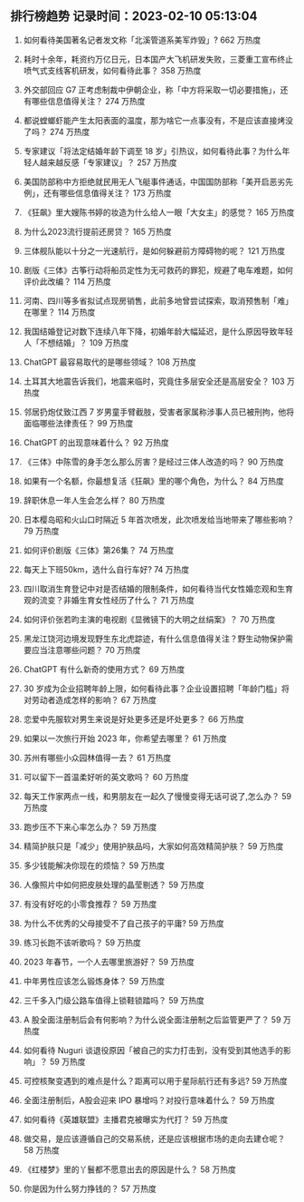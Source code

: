 
## 排行榜趋势 记录时间：2023-02-10 05:13:04
  
  1. 如何看待美国著名记者发文称「北溪管道系美军炸毁」? 662 万热度
    
  2. 耗时十余年，耗资约万亿日元，日本国产大飞机研发失败，三菱重工宣布终止喷气式支线客机研发，如何看待此事？ 358 万热度
    
  3. 外交部回应 G7 正考虑制裁中伊朝企业，称「中方将采取一切必要措施」，还有哪些信息值得关注？ 274 万热度
    
  4. 都说螳螂虾能产生太阳表面的温度，那为啥它一点事没有，不是应该直接烤没了吗？ 274 万热度
    
  5. 专家建议「将法定结婚年龄下调至 18 岁」引热议，如何看待此事？为什么年轻人越来越反感「专家建议」？ 257 万热度
    
  6. 美国防部称中方拒绝就民用无人飞艇事件通话，中国国防部称「美开启恶劣先例」，还有哪些信息值得关注？ 173 万热度
    
  7. 《狂飙》里大嫂陈书婷的妆造为什么给人一眼「大女主」的感觉？ 165 万热度
    
  8. 为什么2023流行提前还房贷？ 165 万热度
    
  9. 三体舰队能以十分之一光速航行，是如何躲避前方障碍物的呢？ 121 万热度
    
  10. 剧版《三体》古筝行动将船员定性为无可救药的罪犯，规避了电车难题，如何评价此改编？ 114 万热度
    
  11. 河南、四川等多省拟试点现房销售，此前多地曾尝试探索，取消预售制「难」在哪里？ 114 万热度
    
  12. 我国结婚登记对数下连续八年下降，初婚年龄大幅延迟，是什么原因导致年轻人「不想结婚」？ 109 万热度
    
  13. ChatGPT 最容易取代的是哪些领域？ 108 万热度
    
  14. 土耳其大地震告诉我们，地震来临时，究竟住多层安全还是高层安全？ 103 万热度
    
  15. 邻居扔炮仗致江西 7 岁男童手臂截肢，受害者家属称涉事人员已被刑拘，他将面临哪些法律责任？ 99 万热度
    
  16. ChatGPT 的出现意味着什么？ 92 万热度
    
  17. 《三体》中陈雪的身手怎么那么厉害？是经过三体人改造的吗？ 90 万热度
    
  18. 如果有一个名额，你最想复活《狂飙》里的哪个角色，为什么？ 84 万热度
    
  19. 辞职休息一年人生会怎么样？ 80 万热度
    
  20. 日本樱岛昭和火山口时隔近 5 年首次喷发，此次喷发给当地带来了哪些影响？ 79 万热度
    
  21. 如何评价剧版《三体》第26集？ 74 万热度
    
  22. 每天上下班50km，选什么自行车好? 74 万热度
    
  23. 四川取消生育登记中对是否结婚的限制条件，如何看待当代女性婚恋观和生育观的流变？非婚生育女性经历了什么？ 71 万热度
    
  24. 如何评价张若昀主演的电视剧《显微镜下的大明之丝绢案》？ 70 万热度
    
  25. 黑龙江饶河边境发现野生东北虎踪迹，有什么信息值得关注？野生动物保护需要应当注意哪些问题？ 70 万热度
    
  26. ChatGPT 有什么新奇的使用方式？ 69 万热度
    
  27. 30 岁成为企业招聘年龄上限，如何看待此事？企业设置招聘「年龄门槛」将对劳动者造成怎样的影响？ 67 万热度
    
  28. 恋爱中先服软对男生来说是好处更多还是坏处更多？ 66 万热度
    
  29. 如果以一次旅行开始 2023 年，你希望去哪里？ 61 万热度
    
  30. 苏州有哪些小众园林值得一去？ 61 万热度
    
  31. 可以留下一首温柔好听的英文歌吗？ 60 万热度
    
  32. 每天工作家两点一线，和男朋友在一起久了慢慢变得无话可说了,怎么办？ 59 万热度
    
  33. 跑步压不下来心率怎么办？ 59 万热度
    
  34. 精简护肤只是「减少」使用护肤品吗，大家如何高效精简护肤？ 59 万热度
    
  35. 多少钱能解决你现在的烦恼？ 59 万热度
    
  36. 人像照片中如何把皮肤处理的晶莹剔透？ 59 万热度
    
  37. 有没有好吃的小零食推荐？ 59 万热度
    
  38. 为什么不优秀的父母接受不了自己孩子的平庸? 59 万热度
    
  39. 练习长跑不该听歌吗？ 59 万热度
    
  40. 2023 年春节，一个人去哪里旅游好？ 59 万热度
    
  41. 中年男性应该怎么锻炼身体？ 59 万热度
    
  42. 三千多入门级公路车值得上锁鞋锁踏吗？ 59 万热度
    
  43. A 股全面注册制后会有何影响？为什么说全面注册制之后监管更严了？ 59 万热度
    
  44. 如何看待 Nuguri 谈退役原因「被自己的实力打击到，没有受到其他选手的影响」？ 59 万热度
    
  45. 可控核聚变遇到的难点是什么？距离可以用于星际航行还有多远? 59 万热度
    
  46. 全面注册制后，A股会迎来 IPO 暴增吗？对投行意味着什么？ 59 万热度
    
  47. 如何看待《英雄联盟》主播君克被曝实为代打？ 59 万热度
    
  48. 做交易，是应该遵循自己的交易系统，还是应该根据市场的走向去建仓呢？ 58 万热度
    
  49. 《红楼梦》里的丫鬟都不愿意出去的原因是什么？ 58 万热度
    
  50. 你是因为什么努力挣钱的？ 57 万热度
    